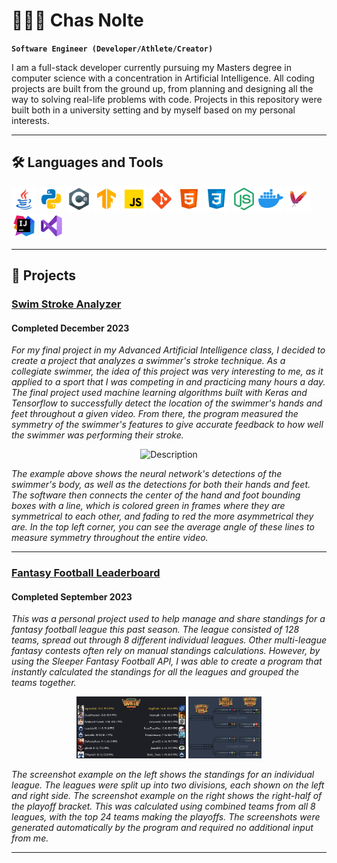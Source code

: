 # 🏊🏼‍♂️️ Chas Nolte

**`Software Engineer (Developer/Athlete/Creator)`**

I am a full-stack developer currently pursuing my Masters degree in computer science 
with a concentration in Artificial Intelligence.
All coding projects are built from the ground up, from planning and designing all the way to solving real-life problems with code.
Projects in this repository were built both in a university setting and by myself based on my personal interests.


---

## 🛠️ Languages and Tools

<p>
    <img src="icons/java.svg" alt="Java" width="40" height="40" title="Java">
    <img src="icons/python.svg" alt="Python" width="40" height="40" title="Python">
    <img src="icons/csharp.svg" alt="C#" width="40" height="40" title="C#">
    <img src="icons/tf.svg" alt="Tensorflow" width="40" height="40" title="Tensorflow">
    <img src="icons/javascript.svg" alt="JavaScript" width="40" height="40" title="JavaScript">
    <img src="icons/git.svg" alt="Git" width="40" height="40" title="Git">
    <img src="icons/html.svg" alt="HTML" width="40" height="40" title="HTML5">
    <img src="icons/css.svg" alt="CSS" width="40" height="40" title="CSS3">
    <img src="icons/nodejs.svg" alt="NodeJS" width="40" height="40" title="NodeJS">
    <img src="icons/docker.svg" alt="Docker" width="40" height="40" title="Docker">
    <img src="icons/maven.png" alt="Maven" width="40" height="40" title="Maven">
    <img src="icons/intellij.svg" alt="IntelliJ" width="40" height="40" title="IntelliJ">
    <img src="icons/vscode.svg" alt="VSCode" width="40" height="40" title="VSCode">
</p>

---------

## 🚀 Projects

### [Swim Stroke Analyzer](https://github.com/noltechas/SwimAI)
#### Completed December 2023
_For my final project in my Advanced Artificial Intelligence class, I decided to create
a project that analyzes a swimmer's stroke technique. As a collegiate swimmer, the idea
of this project was very interesting to me, as it applied to a sport that I was
competing in and practicing many hours a day. The final project used machine learning algorithms 
built with Keras and Tensorflow to successfully detect the location of the swimmer's
hands and feet throughout a given video. From there, the program measured the symmetry of the
swimmer's features to give accurate feedback to how well the swimmer was performing
their stroke._

<div style="text-align: center;">
  <img src="icons/output_video.gif" alt="Description" width="175">
</div>

_The example above shows the neural network's detections of the swimmer's body, as well as the detections
for both their hands and feet. The software then connects the center of the hand and foot bounding
boxes with a line, which is colored green in frames where they are symmetrical to each other, and fading
to red the more asymmetrical they are. In the top left corner, you can see the average angle of these lines
to measure symmetry throughout the entire video._

---

### [Fantasy Football Leaderboard](https://github.com/noltechas/FantasyFootballGUI)
#### Completed September 2023
_This was a personal project used to help manage and share standings for 
a fantasy football league this past season. The league consisted of 128 teams,
spread out through 8 different individual leagues. Other multi-league fantasy
contests often rely on manual standings calculations. However, by using the
Sleeper Fantasy Football API, I was able to create a program that instantly 
calculated the standings for all the leagues and grouped the teams together._

<div style="text-align: center;">
  <img src="icons/sc1.png" alt="League Standings" width="175">
  <img src="icons/sc2.png" alt="League Standings" width="117.5">
</div>

_The screenshot example on the left shows the standings for an individual league.
The leagues were split up into two divisions, each shown on the left and right side.
The screenshot example on the right shows the right-half of the playoff bracket. This was
calculated using combined teams from all 8 leagues, with the top 24 teams making the playoffs.
The screenshots were generated automatically by the program and required no additional
input from me._

---

<!-- Repeat for more projects -->
